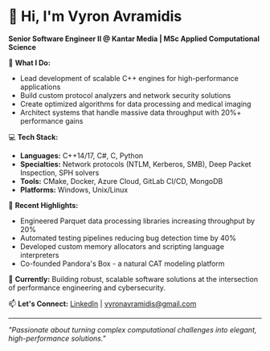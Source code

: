 # 👋 Hi, I'm Vyron Avramidis

**Senior Software Engineer II @ Kantar Media | MSc Applied Computational Science**

🔧 **What I Do:**
- Lead development of scalable C++ engines for high-performance applications
- Build custom protocol analyzers and network security solutions
- Create optimized algorithms for data processing and medical imaging
- Architect systems that handle massive data throughput with 20%+ performance gains

💻 **Tech Stack:**
- **Languages:** C++14/17, C#, C, Python
- **Specialties:** Network protocols (NTLM, Kerberos, SMB), Deep Packet Inspection, SPH solvers
- **Tools:** CMake, Docker, Azure Cloud, GitLab CI/CD, MongoDB
- **Platforms:** Windows, Unix/Linux

🚀 **Recent Highlights:**
- Engineered Parquet data processing libraries increasing throughput by 20%
- Automated testing pipelines reducing bug detection time by 40%
- Developed custom memory allocators and scripting language interpreters
- Co-founded Pandora's Box - a natural CAT modeling platform

🎯 **Currently:** Building robust, scalable software solutions at the intersection of performance engineering and cybersecurity.

📫 **Let's Connect:** [LinkedIn](https://linkedin.com/in/vyron-avramidis) | vyronavramidis@gmail.com

---
*"Passionate about turning complex computational challenges into elegant, high-performance solutions."*

